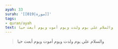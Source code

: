 ```yaml
---
ayah: 33
surah: '[[019|سورة]]'
tags:
- quran/ayah
text: والسلام علي يوم ولدت ويوم أموت ويوم أبعث حيا
---
```

> والسلام علي يوم ولدت ويوم أموت ويوم أبعث حيا
